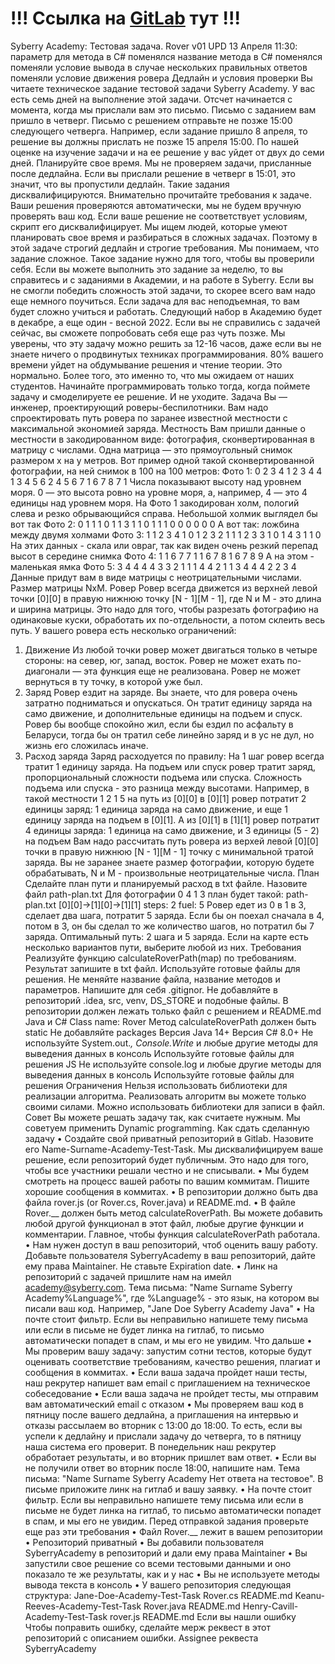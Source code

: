 # !!! Ссылка на **[GitLab](https://gitlab.com/EugeneKovgan/Eugene-Kovgan-Academy-Test-Task)** тут !!!

Syberry Academy: Тестовая задача. Rover v01
UPD 13 Апреля 11:30: 
параметр для метода в C# поменялся 
название метода в C# поменялся 
поменяли условие вывода в случае нескольких правильных ответов 
поменяли условие движения ровера
Дедлайн и условия проверки
Вы читаете техническое задание тестовой задачи Syberry Academy.
У вас есть семь дней на выполнение этой задачи. Отсчет начинается с момента, когда мы прислали вам это письмо. Письмо с заданием вам пришло в четверг. Письмо с решением отправьте не позже 15:00 следующего четверга. Например, если задание пришло 8 апреля, то решение вы должны прислать не позже 15 апреля 15:00.
По нашей оценке на изучение задачи и на ее решение у вас уйдет от двух до семи дней. Планируйте свое время.
Мы не проверяем задачи, присланные после дедлайна. Если вы прислали решение в четверг в 15:01, это значит, что вы пропустили дедлайн. Такие задания дисквалифицируются.
Внимательно прочитайте требования к задаче. Ваши решения проверяются автоматически, мы не будем вручную проверять ваш код. Если ваше решение не соответствует условиям, скрипт его дисквалифицирует.
Мы ищем людей, которые умеют планировать свое время и разбираться в сложных задачах. Поэтому в этой задаче строгий дедлайн и строгие требования.
Мы понимаем, что задание сложное. Такое задание нужно для того, чтобы вы проверили себя. Если вы можете выполнить это задание за неделю, то вы справитесь и с заданиями в Академии, и на работе в Syberry. Если вы не смогли победить сложность этой задачи, то скорее всего вам надо еще немного поучиться. Если задача для вас неподъемная, то вам будет сложно учиться и работать.
Следующий набор в Академию будет в декабре, а еще один - весной 2022. Если вы не справились с задачей сейчас, вы сможете попробовать себя еще раз чуть позже.
Мы уверены, что эту задачу можно решить за 12-16 часов, даже если вы не знаете ничего о продвинутых техниках программирования. 80% вашего времени уйдет на обдумывание решения и чтение теории. Это нормально. Более того, это именно то, что мы ожидаем от наших студентов. Начинайте программировать только тогда, когда поймете задачу и смоделируете ее решение.
И не уходите.
Задача
Вы — инженер, проектирующий роверы-беспилотники. Вам надо спроектировать путь ровера по заранее известной местности с максимальной экономией заряда.
Местность
Вам пришли данные о местности в закодированном виде: фотография, сконвертированная в матрицу с числами. Одна матрица — это прямоугольный снимок размером х на y метров. Вот пример одной такой сконвертированной фотографии, на ней снимок в 100 на 100 метров:
Фото 1: 
0 2 3 4 1
2 3 4 4 1
3 4 5 6 2
4 5 6 7 1
6 7 8 7 1
Числа показывают высоту над уровнем моря. 0 — это высота ровно на уровне моря, а, например, 4 — это 4 единицы над уровнем моря. На Фото 1 закодирован холм, пологий слева и резко обрывающийся справа.
Небольшой холмик выглядел бы вот так
Фото 2: 
0 1 1 1 0
1 1 3 1 1
0 1 1 1 0
0 0 0 0 0
А вот так: ложбина между двумя холмами
Фото 3: 
1 1 2 3 4
1 0 1 2 3
2 1 1 1 2
3 3 1 0 1
4 3 1 1 0
На этих данных - скала или овраг, так как виден очень резкий перепад высот в середине снимка
Фото 4: 
1 1 6 7 7
1 1 6 7 8
1 6 7 8 9
А на этом - маленькая ямка 
Фото 5: 
3 4 4 4 4 3
3 2 1 1 1 4
4 2 1 1 3 4
4 4 2 2 3 4
Данные придут вам в виде матрицы с неотрицательными числами. Размер матрицы NxM.
Ровер
Ровер всегда движется из верхней левой точки [0][0] в правую нижнюю точку [N - 1][M - 1], где N и M - это длина и ширина матрицы. Это надо для того, чтобы разрезать фотографию на одинаковые куски, обработать их по-отдельности, а потом склеить весь путь.
У вашего ровера есть несколько ограничений:
1.	Движение
Из любой точки ровер может двигаться только в четыре стороны: на север, юг, запад, восток. Ровер не может ехать по-диагонали — эта функция еще не реализована. Ровер не может вернуться в ту точку, в которой уже был.
2.	Заряд
Ровер ездит на заряде. Вы знаете, что для ровера очень затратно подниматься и опускаться. Он тратит единицу заряда на само движение, и дополнительные единицы на подъем и спуск. Ровер бы вообще спокойно жил, если бы ездил по асфальту в Беларуси, тогда бы он тратил себе линейно заряд и в ус не дул, но жизнь его сложилась иначе.
3.	Расход заряда
Заряд расходуется по правилу:
На 1 шаг ровер всегда тратит 1 единицу заряда. На подъем или спуск ровер тратит заряд, пропорциональный сложности подъема или спуска. Сложность подъема или спуска - это разница между высотами. 
Например, в такой местности 
1 2
1 5
на путь из [0][0] в [0][1] ровер потратит 2 единицы заряд: 1 единица заряда на само движение, и еще 1 единицу заряда на подъем в [0][1]. А из [0][1] в [1][1] ровер потратит 4 единицы заряда: 1 единица на само движение, и 3 единицы (5 - 2) на подъем
Вам надо рассчитать путь ровера из верхей левой [0][0] точки в правую нижнюю [N - 1][M - 1] точку с минимальной тратой заряда.
Вы не заранее знаете размер фотографии, которую будете обрабатывать, N и M - произвольные неотрицательные числа.
План
Сделайте план пути и планируемый расход в txt файле. Назовите файл path-plan.txt
Для фотографии
0 4
1 3
план будет такой:
path-plan.txt
[0][0]->[1][0]->[1][1]
steps: 2
fuel: 5
Ровер едет из 0 в 1 в 3, сделает два шага, потратит 5 заряда. Если бы он поехал сначала в 4, потом в 3, он бы сделал то же количество шагов, но потратил бы 7 заряда. Оптимальный путь: 2 шага и 5 заряда.
Если на карте есть несколько вариантов пути, выберите любой из них.
Требования
Реализуйте функцию calculateRoverPath(map) по требованиям.
Результат запишите в txt файл.
Используйте готовые файлы для решения. Не меняйте название файла, название методов и параметров. 
Напишите для себя .gitignor. Не добавляйте в репозиторий .idea, src, venv, DS_STORE и подобные файлы. В репозитории должен лежать только файл с решением и README.md
Java и C# 
Class name: Rover 
Метод calculateRoverPath должен быть static 
Не добавляйте packages 
Версия Java 14+ 
Версия C# 8.0+ 
Не используйте System.out.*, Console.Write* и любые другие методы для выведения данных в консоль
Используйте готовые файлы для решения 
JS 
Не используйте console.log и любые другие методы для выведения данных в консоль 
Используйте готовые файлы для решения 
Ограничения
Нельзя использовать библиотеки для реализации алгоритма. Реализовать алгоритм вы можете только своими силами.
Можно использовать библиотеки для записи в файл.
Совет
Вы можете решать задачу так, как считаете нужным. Мы советуем применить Dynamic programming.
Как сдать сделанную задачу
•	Создайте свой приватный репозиторий в Gitlab. Назовите его Name-Surname-Academy-Test-Task. Мы дисквалифицируем ваше решение, если репозиторий будет публичным. Это надо для того, чтобы все участники решали честно и не списывали.
•	Мы будем смотреть на процесс вашей работы по вашим коммитам. Пишите хорошие сообщения в коммитах. 
•	В репозитории должно быть два файла rover.js (or Rover.cs, Rover.java) и README.md.
•	В файле Rover.__ должен быть метод calculateRoverPath. Вы можете добавить любой другой функционал в этот файл, любые другие функции и комментарии. Главное, чтобы функция calculateRoverPath работала.
•	Нам нужен доступ в ваш репозиторий, чтоб оценить вашу работу. Добавьте пользователя SyberryAcademy в ваш репозиторий, дайте ему права Maintainer. Не ставьте Expiration date.
•	Линк на репозиторий с задачей пришлите нам на имейл academy@syberry.com. Тема письма: "Name Surname Syberry Academy%Language%", где %Language% - это язык, на котором вы писали ваш код. Например, "Jane Doe Syberry Academy Java"
•	На почте стоит фильтр. Если вы неправильно напишете тему письма или если в письме не будет линка на гитлаб, то письмо автоматически попадет в спам, и мы его не увидим.
Что дальше
•	Мы проверим вашу задачу: запустим сотни тестов, которые будут оценивать соответствие требованиям, качество решения, плагиат и сообщения в коммитах.
•	Если ваша задача пройдет наши тесты, наш рекрутер напишет вам email с приглашением на техническое собеседование
•	Если ваша задача не пройдет тесты, мы отправим вам автоматический email с отказом
•	Мы проверяем ваш код в пятницу после вашего дедлайна, а приглашения на интервью и отказы рассылаем во вторник с 13:00 до 18:00. То есть, если вы успели к дедлайну и прислали задачу до четверга, то в пятницу наша система его проверит. В понедельник наш рекрутер обработает результаты, и во вторник пришлет вам ответ.
•	Если вы не получили ответ во вторник после 18:00, напишите нам. Тема письма: "Name Surname Syberry Academy Нет ответа на тестовое". В письме приложите линк на гитлаб и вашу заявку.
•	На почте стоит фильтр. Если вы неправильно напишете тему письма или если в письме не будет линка на гитлаб, то письмо автоматически попадет в спам, и мы его не увидим.
Перед отправкой задания проверьте еще раз эти требования
•	Файл Rover.__ лежит в вашем репозитории
•	Репозиторий приватный
•	Вы добавили пользователя SyberryAcademy в репозиторий и дали ему права Maintainer
•	Вы запустили свое решение со всеми тестовыми данными и оно показало те же результаты, как и у нас
•	Вы не используете методы вывода текста в консоль
•	У вашего репозитория следующая структура:
Jane-Doe-Academy-Test-Task
    Rover.cs
    README.md
Keanu-Reeves-Academy-Test-Task
    Rover.java
    README.md
Henry-Cavill-Academy-Test-Task
    rover.js
    README.md
Если вы нашли ошибку
Чтобы поправить ошибку, сделайте мерж реквест в этот репозиторий с описанием ошибки. Assignee реквеста SyberryAcademy

